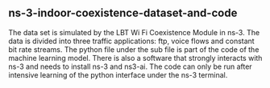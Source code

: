 ## ns-3-indoor-coexistence-dataset-and-code
The data set is simulated by the LBT Wi Fi Coexistence Module in ns-3. The data is divided into three traffic applications: ftp, voice flows and constant bit rate streams. The python file under the sub file is part of the code of the machine learning model. There is also a software that strongly interacts with ns-3 and needs to install ns-3 and ns3-ai. The code can only be run after intensive learning of the python interface under the ns-3 terminal.
